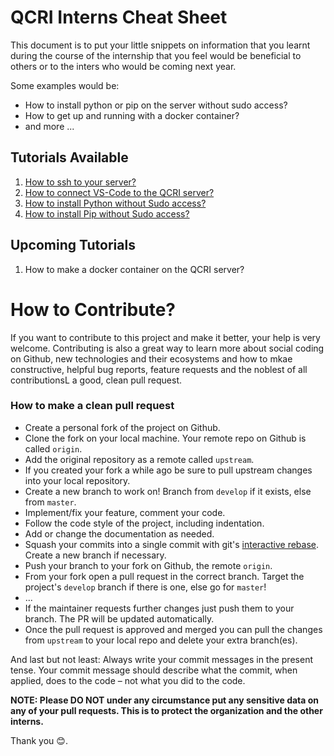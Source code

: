 # QCRI Interns Cheat Sheet

This document is to put your little snippets on information that you learnt during the course of the internship that you feel would be beneficial to others or to the inters who would be coming next year. 

Some examples would be:

* How to install python or pip on the server without sudo access?
* How to get up and running with a docker container?
* and more ...

## Tutorials Available
1. [How to ssh to your server?](/tutorials/how-to-ssh.md)
2. [How to connect VS-Code to the QCRI server?](/tutorials/connect-vs-code-to-server.md)
3. [How to install Python without Sudo access?](/tutorials/install-python-without-sudo.md)
4. [How to install Pip without Sudo access?](/tutorials/install-pip-without-sudo.md)

## Upcoming Tutorials
1. How to make a docker container on the QCRI server?



# How to Contribute?

If you want to contribute to this project and make it better, your help is very welcome. Contributing is also a great way to learn more about social coding on Github, new technologies and their ecosystems and how to mkae constructive, helpful bug reports, feature requests and the noblest of all contributionsL a good, clean pull request.

### How to make a clean pull request

- Create a personal fork of the project on Github.
- Clone the fork on your local machine. Your remote repo on Github is called `origin`.
- Add the original repository as a remote called `upstream`.
- If you created your fork a while ago be sure to pull upstream changes into your local repository.
- Create a new branch to work on! Branch from `develop` if it exists, else from `master`.
- Implement/fix your feature, comment your code.
- Follow the code style of the project, including indentation.
- Add or change the documentation as needed.
- Squash your commits into a single commit with git's [interactive rebase](https://help.github.com/articles/interactive-rebase). Create a new branch if necessary.
- Push your branch to your fork on Github, the remote `origin`.
- From your fork open a pull request in the correct branch. Target the project's `develop` branch if there is one, else go for `master`!
- ...
- If the maintainer requests further changes just push them to your branch. The PR will be updated automatically.
- Once the pull request is approved and merged you can pull the changes from `upstream` to your local repo and delete
your extra branch(es).

And last but not least: Always write your commit messages in the present tense. Your commit message should describe what the commit, when applied, does to the code – not what you did to the code.
 


**NOTE: Please DO NOT under any circumstance put any sensitive data on any of your pull requests. This is to protect the organization and the other interns.**

Thank you :blush:.
